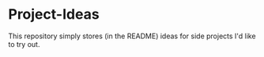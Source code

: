 # Project-Ideas
This repository simply stores (in the README) ideas for side projects I'd like to try out.
